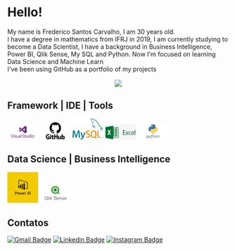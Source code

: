 # Hello!

My name is Frederico Santos Carvalho, I am 30 years old. <br>
I have a degree in mathematics from IFRJ in 2019, I am currently studying to become a Data Scientist, I have a background in Business Intelligence, Power BI, Qlik Sense, My SQL and Python. Now I'm focused on learning Data Science and Machine Learn <br>
I've been using GitHub as a portfolio of my projects

<p align="center">
   <a href="https://github.com/fredericosantoscarvalho/github-readme-stats">
    <img
      align="center"
      height="165"
      src="https://github-readme-stats.vercel.app/api?username=fredericosantoscarvalho&show_icons=true&theme=white&include_all_commits=true&count_private=true">
  </a>
</p>


## Framework | IDE | Tools
<p>
  <img src = 'imagens/visualstudio.png' width='70'/> 
  <img src = 'imagens/github.png' width='70'/> 
  <img src = 'imagens/mysql.png' width='70'/> 
  <img src = 'imagens/excel.png' width='70'/> 
  <img src = 'imagens/python.png' width='70'/> 
</p>


## Data Science | Business Intelligence
<p>
 <img src = 'imagens/powerbi.png' width='70'/> 
 <img src = 'imagens/qliksense.png' width='70'/> 
</p>


## Contatos
[![Gmail Badge](https://img.shields.io/badge/-Email-c14438?style=flat-square&logo=Gmail&logoColor=white&link=mailto:fredscarva@gmail.com)](mailto:fredericoscarvalho@hotmail.com)
[![Linkedin Badge](https://img.shields.io/badge/-Linkedin-blue?style=flat-square&logo=Linkedin&logoColor=white&link=https://www.linkedin.com/in/fredericosantoscarvalho)](https://www.linkedin.com/in/fredericosantoscarvalho)
[![Instagram Badge](https://img.shields.io/badge/-Instagram-purple?style=flat-square&logo=instagram&logoColor=white&link=https://www.instagram.com/fredericosantoscarvalho/?hl=pt-br)](https://www.instagram.com/fredericosantoscarvalho/)



